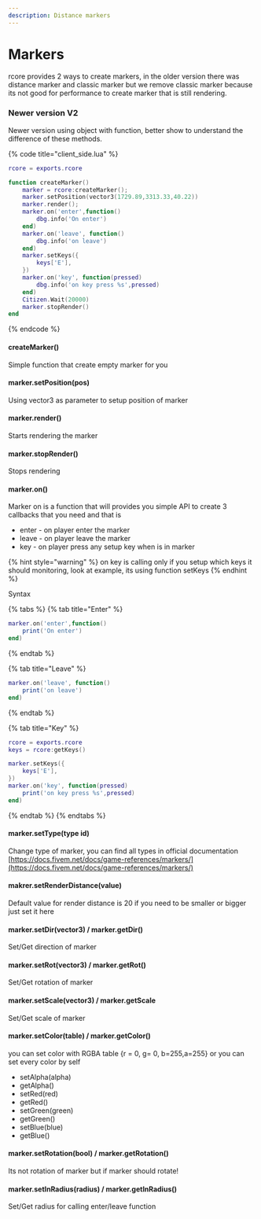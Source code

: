 ```yaml
---
description: Distance markers
---
```


# Markers

rcore provides 2 ways to create markers, in the older version there was distance marker and classic marker but we remove classic marker because its not good for performance to create marker that is still rendering.

### Newer version V2

Newer version using object with function, better show to understand the difference of these methods.

{% code title="client\_side.lua" %}
```lua
rcore = exports.rcore

function createMarker()
    marker = rcore:createMarker();
    marker.setPosition(vector3(1729.89,3313.33,40.22))
    marker.render();
    marker.on('enter',function()
        dbg.info('On enter')
    end)
    marker.on('leave', function()
        dbg.info('on leave')
    end)
    marker.setKeys({
        keys['E'],
    })
    marker.on('key', function(pressed)
        dbg.info('on key press %s',pressed)
    end)
    Citizen.Wait(20000)
    marker.stopRender()
end
```
{% endcode %}

#### createMarker\(\)

Simple function that create empty marker for you

#### marker.setPosition\(pos\)

Using vector3 as parameter to setup position of marker

#### marker.render\(\)

Starts rendering the marker

#### marker.stopRender\(\)

Stops rendering

#### marker.on\(\)

Marker on is a function that will provides you simple API to create 3 callbacks that you need and that is

* enter - on player enter the marker
* leave - on player leave the marker
* key - on player press any setup key when is in marker

{% hint style="warning" %}
on key is calling only if you setup which keys it should monitoring, look at example, its using function setKeys
{% endhint %}

Syntax

{% tabs %}
{% tab title="Enter" %}
```lua
marker.on('enter',function()
    print('On enter')
end)
```
{% endtab %}

{% tab title="Leave" %}
```lua
marker.on('leave', function()
    print('on leave')
end)

```
{% endtab %}

{% tab title="Key" %}
```lua
rcore = exports.rcore
keys = rcore:getKeys()

marker.setKeys({
    keys['E'],
})
marker.on('key', function(pressed)
    print('on key press %s',pressed)
end)
```
{% endtab %}
{% endtabs %}

#### marker.setType\(type id\)

Change type of marker, you can find all types in official documentation [https://docs.fivem.net/docs/game-references/markers/](https://docs.fivem.net/docs/game-references/markers/)

#### makrer.setRenderDistance\(value\)

Default value for render distance is 20 if you need to be smaller or bigger just set it here

#### marker.setDir\(vector3\) / marker.getDir\(\)

Set/Get direction of marker

#### marker.setRot\(vector3\) / marker.getRot\(\)

Set/Get rotation of marker

#### marker.setScale\(vector3\) / marker.getScale

Set/Get scale of marker

#### marker.setColor\(table\) / marker.getColor\(\)

you can set color with RGBA table {r = 0, g= 0, b=255,a=255} or you can set every color by self

* setAlpha\(alpha\)
* getAlpha\(\)
* setRed\(red\)
* getRed\(\)
* setGreen\(green\)
* getGreen\(\)
* setBlue\(blue\)
* getBlue\(\)

#### marker.setRotation\(bool\) / marker.getRotation\(\)

Its not rotation of marker but if marker should rotate!

#### marker.setInRadius\(radius\) / marker.getInRadius\(\)

Set/Get radius for calling enter/leave function

